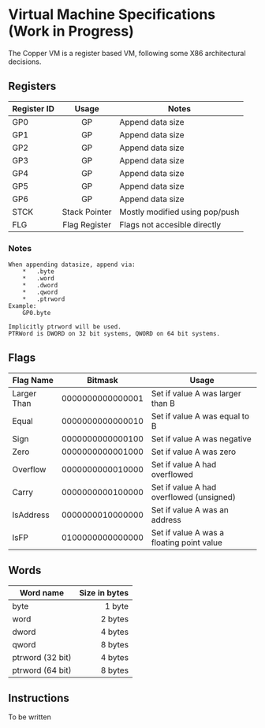 # Virtual Machine Specifications (Work in Progress)
The Copper VM is a register based VM, following some X86 architectural decisions.

## Registers

| Register ID   | Usage         | Notes                             |
|---------------|:-------------:|-----------------------------------|
| GP0           | GP            | Append data size                  |
| GP1           | GP            | Append data size                  |
| GP2           | GP            | Append data size                  |
| GP3           | GP            | Append data size                  |
| GP4           | GP            | Append data size                  |
| GP5           | GP            | Append data size                  |
| GP6           | GP            | Append data size                  |
| STCK          | Stack Pointer | Mostly modified using pop/push    |
| FLG           | Flag Register | Flags not accesible directly      |

### Notes
```
When appending datasize, append via:
    *   .byte
    *   .word
    *   .dword
    *   .qword
    *   .ptrword
Example:
    GP0.byte

Implicitly ptrword will be used.
PTRWord is DWORD on 32 bit systems, QWORD on 64 bit systems.
```

## Flags

| Flag Name     | Bitmask        | Usage                                          |
|---------------|:--------------:|------------------------------------------------|
| Larger Than   |0000000000000001| Set if value A was larger than B               |
| Equal         |0000000000000010| Set if value A was equal to B                  |
| Sign          |0000000000000100| Set if value A was negative                    |
| Zero          |0000000000001000| Set if value A was zero                        |
| Overflow      |0000000000010000| Set if value A had overflowed                  |
| Carry         |0000000000100000| Set if value A had overflowed (unsigned)       |
| IsAddress     |0000000010000000| Set if value A was an address                  |
| IsFP          |0100000000000000| Set if value A was a floating point value      |


## Words
| Word name       | Size in bytes   |
|-----------------|----------------:|
| byte            | 1 byte          |
| word            | 2 bytes         |
| dword           | 4 bytes         |
| qword           | 8 bytes         |
| ptrword (32 bit)| 4 bytes         |
| ptrword (64 bit)| 8 bytes         |

## Instructions
To be written